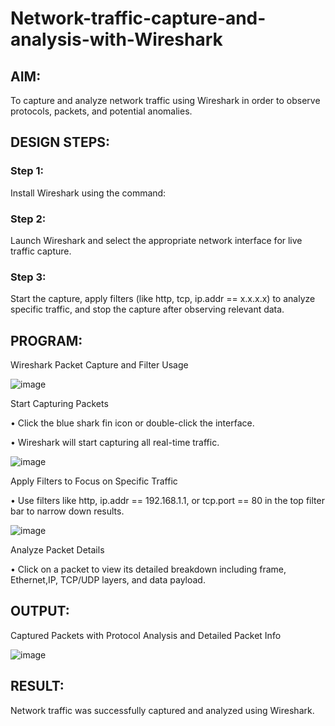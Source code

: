 # Network-traffic-capture-and-analysis-with-Wireshark
## AIM:
To capture and analyze network traffic using Wireshark in order to observe protocols, packets, and potential anomalies.

## DESIGN STEPS:
### Step 1:
Install Wireshark using the command:

### Step 2:
Launch Wireshark and select the appropriate network interface for live traffic capture.

### Step 3:
Start the capture, apply filters (like http, tcp, ip.addr == x.x.x.x) to analyze specific traffic, and stop the capture after observing relevant data.

## PROGRAM:

Wireshark Packet Capture and Filter Usage

![image](https://github.com/user-attachments/assets/5fbb8163-2416-411f-8a70-925ab1ea49d7)


Start Capturing Packets

• Click the blue shark fin icon or double-click the interface.

• Wireshark will start capturing all real-time traffic.

![image](https://github.com/user-attachments/assets/7d3c586d-328e-41b9-9e29-8a45b7f68a4f)


Apply Filters to Focus on Specific Traffic

• Use filters like http, ip.addr == 192.168.1.1, or tcp.port == 80 in the top filter bar to narrow down results.

![image](https://github.com/user-attachments/assets/29bf6bf6-1b04-4675-93b0-eeaa2903a885)


Analyze Packet Details

• Click on a packet to view its detailed breakdown including frame, Ethernet,IP, TCP/UDP layers, and data payload.


## OUTPUT:

Captured Packets with Protocol Analysis and Detailed Packet Info

![image](https://github.com/user-attachments/assets/120958aa-276f-410b-8c26-b56e3b5368d2)


## RESULT:

Network traffic was successfully captured and analyzed using Wireshark.
